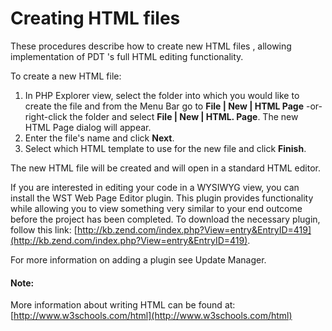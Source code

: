 # Creating HTML files

<!--context:using_the_php_html_wysywig_editor-->

These procedures describe how to create new HTML files , allowing implementation of PDT 's full HTML editing functionality.

<!--ref-start-->

To create a new HTML file:

 1. In PHP Explorer view, select the folder into which you would like to create the file and from the Menu Bar go to **File | New | HTML Page** -or- right-click the folder and select **File | New | HTML. Page**.  The new HTML Page dialog will appear.
 2. Enter the file's name and click **Next**.
 3. Select which HTML template to use for the new file and click **Finish**.

The new HTML file will be created and will open in a standard HTML editor.

<!--ref-end-->

If you are interested in editing your code in a WYSIWYG view, you can install the  WST Web Page Editor plugin. This plugin provides functionality while allowing you to view something very similar to your end outcome before the project has been completed. To download the necessary plugin, follow this link: [http://kb.zend.com/index.php?View=entry&EntryID=419](http://kb.zend.com/index.php?View=entry&EntryID=419).

For more information on adding a plugin see Update Manager.

<!--note-start-->

#### Note:

More information about writing HTML can be found at: [http://www.w3schools.com/html](http://www.w3schools.com/html)

<!--note-end-->
